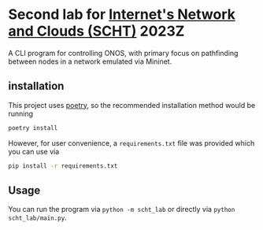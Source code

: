 # Second lab for [Internet's Network and Clouds (SCHT)](https://usosweb.usos.pw.edu.pl/kontroler.php?_action=katalog2/przedmioty/pokazPrzedmiot&prz_kod=103A-TLxxx-ISP-SCHT) 2023Z

A CLI program for controlling ONOS, with primary focus on pathfinding between nodes in a network emulated via Mininet.

## installation
This project uses [poetry](https://python-poetry.org/), so the recommended installation method would be running
```bash
poetry install
```

However, for user convenience, a `requirements.txt` file was provided which you can use via
```bash
pip install -r requirements.txt
```

## Usage

You can run the program via `python -m scht_lab` or directly via `python scht_lab/main.py`.
